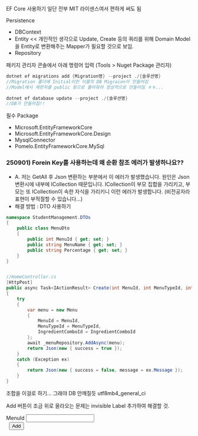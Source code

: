 EF Core 사용하기
일단 전부 MIT 라이센스여서 편하게 써도 됨

Persistence
- DBContext
- Entity << 개인적인 생각으로 Update, Create 등의 쿼리를 위해 Domain Model을 Entity로 변환해주는 Mapper가 필요할 것으로 보임.
- Repository

패키지 관리자 콘솔에서 아래 명령어 입력 (Tools > Nuget Package 관리자)
```cpp
dotnet ef migrations add {Migration명} --project ./{솔루션명}
//Migration 폴더에 Initial이란 이름의 DB Migraion이 만들어짐
//Model에서 제한자를 public 등으로 풀어줘야 정상적으로 만들어짐 ㅎㅎ...
	
dotnet ef database update --project ./{솔루션명}
//DB가 만들어짐!!
```

필수 Package
- Microsoft.EntityFrameworkCore
- Microsoft.EntityFrameworkCore.Design
- MysqlConnector
- Pomelo.EntityFrameworkCore.MySql

### 250901) Forein Key를 사용하는데 왜 순환 참조 에러가 발생하나요??
- A. 저는 GetAll 후 Json 변환하는 부분에서 이 에러가 발생했습니다. 원인은 Json 변환시에 내부에 ICollection 때문입니다. ICollection이 부모 집합을 가리키고, 부모는 또 ICollection이 속한 자식을 가리키니 이런 에러가 발생합니다. (비전공자라 표현이 부적절할 수 있습니다...)
- 해결 방법 : DTO 사용하기

```csharp
namespace StudentManagement.DTOs
{
    public class MenuDto
    {
        public int MenuId { get; set; }
        public string MenuName { get; set; }
        public string Percentage { get; set; }
    }
}


//HomeController.cs
[HttpPost]
public async Task<IActionResult> Create(int MenuId, int MenuTypeId, int IngredientComboId)
{
    try
    {
        var menu = new Menu
        {
            MenuId = MenuId,
            MenuTypeId = MenuTypeId,
            IngredientComboId = IngredientComboId
        };
        await _menuRepository.AddAsync(menu);
        return Json(new { success = true });
    }
    catch (Exception ex)
    {
        return Json(new { success = false, message = ex.Message });
    }
}
```

조합을 이걸로 하기... 그래야 DB 안깨질듯
utf8mb4_general_ci


Add 버튼이 조금 위로 올라오는 문제는 invisible Label 추가하여 해결할 것.
<div class="col-md-3">
    <label for="menuId" class="form-label">MenuId</label>
    <input type="text" id="menuId" name="menuId" class="form-control" required style="width : stretch" />
</div>
<div class="col-md-3">
    <label class="form-label invisible"> </label>
    <button type="submit" class="btn btn-primary w-100">Add</button>
</div>
